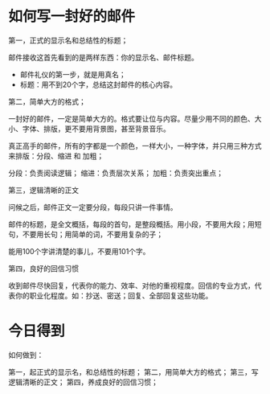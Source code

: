 # 如何写一封好的邮件

第一，正式的显示名和总结性的标题；

邮件接收这首先看到的是两样东西：你的显示名、邮件标题。

* 邮件礼仪的第一步，就是用真名；
* 标题：用不到20个字，总结这封邮件的核心内容。

第二，简单大方的格式；

一封好的邮件，一定是简单大方的。格式要让位与内容。尽量少用不同的颜色、大小、字体、排版，更不要用背景图，甚至背景音乐。

真正高手的邮件，所有的字都是一个颜色，一样大小，一种字体，并只用三种方式来排版：分段、缩进 和 加粗；

分段：负责阅读逻辑；
缩进：负责层次关系；
加粗：负责突出重点；

第三，逻辑清晰的正文

问候之后，邮件正文一定要分段，每段只讲一件事情。

邮件的标题，是全文概括，每段的首句，是整段概括。用小段，不要用大段；用短句，不要用长句；用简单的词，不要用复杂的子；

能用100个字讲清楚的事儿，不要用101个字。

第四，良好的回信习惯

收到邮件尽快回复，代表你的能力、效率、对他的重视程度。回信的专业方式，代表你的职业化程度。如：抄送、密送；回复、全部回复这些功能。


# 今日得到

如何做到：

第一，起正式的显示名，和总结性的标题；
第二，用简单大方的格式；
第三，写逻辑清晰的正文；
第四，养成良好的回信习惯；


